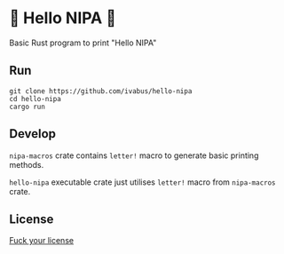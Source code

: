 # 🚀 Hello NIPA 🚀

Basic Rust program to print "Hello NIPA"

## Run

```
git clone https://github.com/ivabus/hello-nipa
cd hello-nipa
cargo run
```

## Develop

`nipa-macros` crate contains `letter!` macro to generate basic printing methods.

`hello-nipa` executable crate just utilises `letter!` macro from `nipa-macros` crate.

## License

[Fuck your license](./LICENSE)